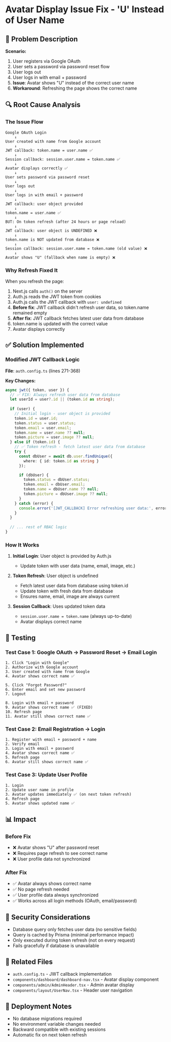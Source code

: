 # Avatar Display Issue Fix - 'U' Instead of User Name

## 🐛 Problem Description

**Scenario:**
1. User registers via Google OAuth
2. User sets a password via password reset flow
3. User logs out
4. User logs in with email + password
5. **Issue**: Avatar shows "U" instead of the correct user name
6. **Workaround**: Refreshing the page shows the correct name

## 🔍 Root Cause Analysis

### The Issue Flow

```
Google OAuth Login
    ↓
User created with name from Google account
    ↓
JWT callback: token.name = user.name ✅
    ↓
Session callback: session.user.name = token.name ✅
    ↓
Avatar displays correctly ✅
    ↓
User sets password via password reset
    ↓
User logs out
    ↓
User logs in with email + password
    ↓
JWT callback: user object provided
    ↓
token.name = user.name ✅
    ↓
BUT: On token refresh (after 24 hours or page reload)
    ↓
JWT callback: user object is UNDEFINED ❌
    ↓
token.name is NOT updated from database ❌
    ↓
Session callback: session.user.name = token.name (old value) ❌
    ↓
Avatar shows "U" (fallback when name is empty) ❌
```

### Why Refresh Fixed It

When you refresh the page:
1. Next.js calls `auth()` on the server
2. Auth.js reads the JWT token from cookies
3. Auth.js calls the JWT callback with `user: undefined`
4. **Before fix**: JWT callback didn't refresh user data, so token.name remained empty
5. **After fix**: JWT callback fetches latest user data from database
6. token.name is updated with the correct value
7. Avatar displays correctly

## ✅ Solution Implemented

### Modified JWT Callback Logic

**File**: `auth.config.ts` (lines 271-368)

**Key Changes:**

```typescript
async jwt({ token, user }) {
  // ✅ FIX: Always refresh user data from database
  let userId = user?.id || (token.id as string);
  
  if (user) {
    // Initial login - user object is provided
    token.id = user.id;
    token.status = user.status;
    token.email = user.email;
    token.name = user.name ?? null;
    token.picture = user.image ?? null;
  } else if (token.id) {
    // ✅ Token refresh - fetch latest user data from database
    try {
      const dbUser = await db.user.findUnique({
        where: { id: token.id as string }
      });

      if (dbUser) {
        token.status = dbUser.status;
        token.email = dbUser.email;
        token.name = dbUser.name ?? null;
        token.picture = dbUser.image ?? null;
      }
    } catch (error) {
      console.error('[JWT_CALLBACK] Error refreshing user data:', error);
    }
  }
  
  // ... rest of RBAC logic
}
```

### How It Works

1. **Initial Login**: User object is provided by Auth.js
   - Update token with user data (name, email, image, etc.)

2. **Token Refresh**: User object is undefined
   - Fetch latest user data from database using token.id
   - Update token with fresh data from database
   - Ensures name, email, image are always current

3. **Session Callback**: Uses updated token data
   - `session.user.name = token.name` (always up-to-date)
   - Avatar displays correct name

## 🧪 Testing

### Test Case 1: Google OAuth → Password Reset → Email Login

```
1. Click "Login with Google"
2. Authorize with Google account
3. User created with name from Google
4. Avatar shows correct name ✅

5. Click "Forgot Password?"
6. Enter email and set new password
7. Logout

8. Login with email + password
9. Avatar shows correct name ✅ (FIXED)
10. Refresh page
11. Avatar still shows correct name ✅
```

### Test Case 2: Email Registration → Login

```
1. Register with email + password + name
2. Verify email
3. Login with email + password
4. Avatar shows correct name ✅
5. Refresh page
6. Avatar still shows correct name ✅
```

### Test Case 3: Update User Profile

```
1. Login
2. Update user name in profile
3. Avatar updates immediately ✅ (on next token refresh)
4. Refresh page
5. Avatar shows updated name ✅
```

## 📊 Impact

### Before Fix
- ❌ Avatar shows "U" after password reset
- ❌ Requires page refresh to see correct name
- ❌ User profile data not synchronized

### After Fix
- ✅ Avatar always shows correct name
- ✅ No page refresh needed
- ✅ User profile data always synchronized
- ✅ Works across all login methods (OAuth, email/password)

## 🔐 Security Considerations

- Database query only fetches user data (no sensitive fields)
- Query is cached by Prisma (minimal performance impact)
- Only executed during token refresh (not on every request)
- Fails gracefully if database is unavailable

## 📝 Related Files

- `auth.config.ts` - JWT callback implementation
- `components/dashboard/dashboard-nav.tsx` - Avatar display component
- `components/admin/AdminHeader.tsx` - Admin avatar display
- `components/layout/UserNav.tsx` - Header user navigation

## 🚀 Deployment Notes

- No database migrations required
- No environment variable changes needed
- Backward compatible with existing sessions
- Automatic fix on next token refresh

